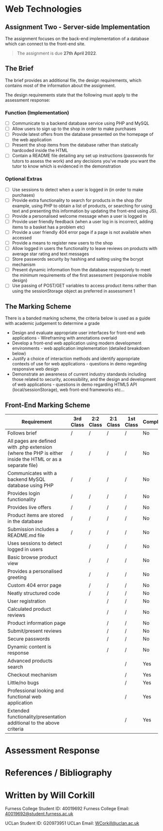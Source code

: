 # Web Technologies
## Assignment Two - Server-side Implementation
The assignment focuses on the back-end implementation of a database which can connect to the front-end site.

>The assignment is due **27th April 2022**. 
## The Brief
The brief provides an additional file, the design requirements, which contains most of the information about the assignment.

The design requirements state that the following must apply to the assessment response:

### Function (Implementation)

 - [ ] Communicate to a backend database service using PHP and MySQL
 - [ ] Allow users to sign up to the shop in order to make purchases
 - [ ] Provide latest offers from the database presented on the homepage of the web application
 - [ ] Present the shop items from the database rather than statically hardcoded inside the HTML
 - [ ] Contain a README file detailing any set up instructions (passwords for tutors to assess the work) and any decisions you've made you want the tutor to know which is evidenced in the demonstration

### Optional Extras

 - [ ] Use sessions to detect when a user is logged in (in order to make purchases)
 - [ ] Provide extra functionality to search for products in the shop (for example, using PHP to obtain a list of products, or searching for using text and presenting this information by updating the front-end using JS).
 - [ ] Provide a personalised welcome message when a user is logged in
 - [ ] Provide user friendly feedback (when a user log in is incorrect, adding items to a basket has a problem etc)
 - [ ] Provide a user friendly 404 error page if a page is not available when accessed
 - [ ] Provide a means to register new users to the shop
 - [ ] Allow logged in users the functionality to leave reviews on products with average star rating and text messages
 - [ ] Store passwords security by hashing and salting using the bcrypt mechanism
 - [ ] Present dynamic information from the database responsively to meet the minimum requirements of the first assessment (responsive mobile design)
 - [ ] Use passing of POST/GET variables to access product items rather than using the sessionStorage object as preferred in assessment 1

 ## The Marking Scheme
 There is a banded marking scheme, the criteria below is used as a guide with academic judgement to determine a grade
 

 - Design and evaluate appropriate user interfaces for front-end web applications - Wireframing with annotations overlaid
 - Develop a front-end web application using modern development environments - web application implementation (detailed breakdown below)
 - Justify a choice of interaction methods and identify appropriate contexts of use for web applications - questions in demo regarding responsive web design
 - Demonstrate an awareness of current industry standards including those related to security, accessibility, and the design and development of web applications - questions in demo regarding HTML5 API (local/sessionStorage), web front-end frameworks etc...

## Front-End Marking Scheme
| Requirement | 3rd Class | 2:2 Class | 2:1 Class | 1st Class | Completed
| -- | -- | -- | -- | -- | -- |
| Follows brief | / | / | / | / | No |
| All pages are defined with .php extension (where the PHP is either inside the HTML or as a separate file) | / | / | / | / | No |
| Communicates with a backend MySQL database using PHP | / | / | / | / | No |
| Provides login functionality | / | / | / | / | No |
| Provides live offers | / | / | / | / | No |
| Product items are stored in the database | / | / | / | / | No |
| Submission includes a README.md file | / | / | / | / | No |
| Uses sessions to detect logged in users |  | / | / | / | No |
| Basic browse product view |  | / | / | / | No |
| Provides a personalised greeting |  | / | / | / | No |
| Custom 404 error page |  | / | / | / | No |
| Neatly structured code |  | / | / | / | No |
| User registration |  |  | / | / | No |
| Calculated product reviews |  |  | / | / | No |
| Product information page |  |  | / | / | No |
| Submit/present reviews |  |  | / | / | No |
| Secure passwords |  |  | / | / | No |
| Dynamic content is response |  |  | / | / | No |
| Advanced products search |  |  |  | / | Yes |
| Checkout mechanism |  |  |  | / | Yes |
| Little/no bugs |  |  |  | / | Yes |
| Professional looking and functional web application |  |  |  | / | Yes |
| Extended functionality/presentation additional to the above criteria |  |  |  | / | Yes |

# Assessment Response


# References / Bibliography


# Written by Will Corkill
Furness College Student ID: 40019692
Furness College Email: 40019692@student.furness.ac.uk

UCLan Student ID: G20973951
UCLan Email: WCorkill@uclan.ac.uk
